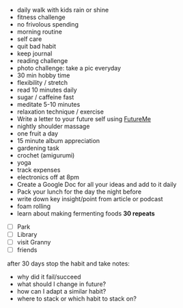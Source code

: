 


- daily walk with kids rain or shine
- fitness challenge
- no frivolous spending
- morning routine
- self care
- quit bad habit
- keep journal
- reading challenge
- photo challenge: take a pic everyday
- 30 min hobby time
- flexibility / stretch
- read 10 minutes daily
- sugar / caffeine fast
- meditate 5-10 minutes
- relaxation technique / exercise
- Write a letter to your future self using [FutureMe](https://www.futureme.org/)
- nightly shoulder massage
- one fruit a day
- 15 minute album appreciation
- gardening task
- crochet (amigurumi)
- yoga
- track expenses
- electronics off at 8pm
- Create a Google Doc for all your ideas and add to it daily
- Pack your lunch for the day the night before
- write down key insight/point from article or podcast
- foam rolling
- learn about making fermenting foods
__30 repeats__
- [ ] Park
- [ ] Library
- [ ] visit Granny
- [ ] friends

after 30 days stop the habit and take notes:
- why did it fail/succeed
- what should I change in future?
- how can I adapt a similar habit?
- where to stack or which habit to stack on?
